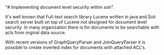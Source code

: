 "# Implementing document level security within solr".

It's well known that Full-text search library Lucene written in java and Solr search server built on top of Lucene not designed for document level security. In many organization there is for documents to be searchable with acls from orginal data source.

With recent versions of GraphQueryParser and JoinQueryParser it is possible to create inverted index for documents with attached ACL's.
